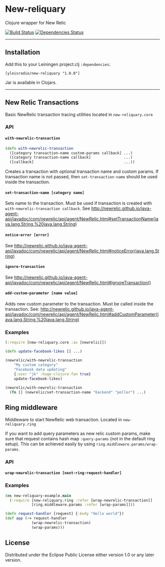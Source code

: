 # New-reliquary

Clojure wrapper for New Relic


[![Build Status](https://travis-ci.org/Yleisradio/new-reliquary.svg)](https://travis-ci.org/Yleisradio/new-reliquary)
[![Dependencies Status](http://jarkeeper.com/Yleisradio/new-reliquary/status.png)](http://jarkeeper.com/Yleisradio/new-reliquary)

------------------------------------
## Installation

Add this to your Leiningen project.clj `:dependencies`:

    [yleisradio/new-reliquary "1.0.0"]

Jar is available in Clojars.

--------------------------------------
## New Relic Transactions

Basic NewRelic transaction tracing utilities located in `new-reliquary.core`

### API

#### `with-newrelic-transaction`

```clojure 
(defn with-newrelic-transaction
  ([category transaction-name custom-params callback] ...)
  ([category transaction-name callback]               ...)
  ([callback]                                         ...))
```

Creates a transaction with optional transaction name and custom params.
If transaction name is not passed, then `set-transaction-name` should 
be used inside the transaction.

#### `set-transaction-name [category name]`

Sets name to the transaction. Must be used if transaction is created
with `with-newrelic-transaction callback`. See http://newrelic.github.io/java-agent-api/javadoc/com/newrelic/api/agent/NewRelic.html#setTransactionName(java.lang.String,%20java.lang.String)

#### `notice-error [error]`

See http://newrelic.github.io/java-agent-api/javadoc/com/newrelic/api/agent/NewRelic.html#noticeError(java.lang.String)

#### `ignore-transaction`

See http://newrelic.github.io/java-agent-api/javadoc/com/newrelic/api/agent/NewRelic.html#ignoreTransaction()

#### `add-custom-parameter [name value]`

Adds new custom parameter to the transaction. Must be called inside the
transaction. See: http://newrelic.github.io/java-agent-api/javadoc/com/newrelic/api/agent/NewRelic.html#addCustomParameter(java.lang.String,%20java.lang.String)


### Examples

```clojure 
(:require [new-reliquary.core :as [newrelic]])

(defn update-facebook-likes [] ...)

(newrelic/with-newrelic-transaction
    "My custom category"
    "Facebook data updating"
    {:user "jk" :huge-clojure-fan true}
    update-facebook-likes)
    
(newrelic/with-newrelic-transaction 
  (fn [] (newrelic/set-transaction-name "backend" "poller") ...)
```


## Ring middleware

Middleware to start NewRelic web transaction. Located in `new-reliquary.ring`

If you want to add query parameters as new relic custom params, make sure that 
request contains hash map `:query-params` (not in the default ring setup).
This can be achieved easily by using `ring.middleware.params/wrap-params`.

### API

#### `wrap-newrelic-transaction [next-ring-request-handler]`

### Examples

```clojure
(ns new-reliquary-example.main
  (:require [new-reliquary.ring :refer [wrap-newrelic-transaction]]
            [ring.middleware.params :refer [wrap-params]]))

(defn request-handler [request] {:body "Hello world"})
(def app (-> request-handler
            (wrap-newrelic-transaction)
            (wrap-params)))
```


## License

Distributed under the Eclipse Public License either version 1.0 or any later version.
